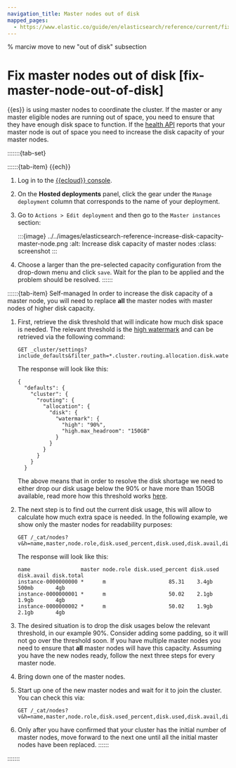 ```yaml
---
navigation_title: Master nodes out of disk
mapped_pages:
  - https://www.elastic.co/guide/en/elasticsearch/reference/current/fix-master-node-out-of-disk.html
---
```


% marciw move to new "out of disk" subsection

# Fix master nodes out of disk [fix-master-node-out-of-disk]

{{es}} is using master nodes to coordinate the cluster. If the master or any master eligible nodes are running out of space, you need to ensure that they have enough disk space to function. If the [health API](https://www.elastic.co/docs/api/doc/elasticsearch/operation/operation-health-report) reports that your master node is out of space you need to increase the disk capacity of your master nodes.

:::::::{tab-set}

::::::{tab-item} {{ech}}
1. Log in to the [{{ecloud}} console](https://cloud.elastic.co?page=docs&placement=docs-body).
2. On the **Hosted deployments** panel, click the gear under the `Manage deployment` column that corresponds to the name of your deployment.
3. Go to `Actions > Edit deployment` and then go to the `Master instances` section:

    :::{image} ../../images/elasticsearch-reference-increase-disk-capacity-master-node.png
    :alt: Increase disk capacity of master nodes
    :class: screenshot
    :::

4. Choose a larger than the pre-selected capacity configuration from the drop-down menu and click `save`. Wait for the plan to be applied and the problem should be resolved.
::::::

::::::{tab-item} Self-managed
In order to increase the disk capacity of a master node, you will need to replace **all** the master nodes with master nodes of higher disk capacity.

1. First, retrieve the disk threshold that will indicate how much disk space is needed. The relevant threshold is the [high watermark](asciidocalypse://docs/elasticsearch/docs/reference/elasticsearch/configuration-reference/cluster-level-shard-allocation-routing-settings.md#cluster-routing-watermark-high) and can be retrieved via the following command:

    ```console
    GET _cluster/settings?include_defaults&filter_path=*.cluster.routing.allocation.disk.watermark.high*
    ```

    The response will look like this:

    ```console-result
    {
      "defaults": {
        "cluster": {
          "routing": {
            "allocation": {
              "disk": {
                "watermark": {
                  "high": "90%",
                  "high.max_headroom": "150GB"
                }
              }
            }
          }
        }
      }
    ```

    The above means that in order to resolve the disk shortage we need to either drop our disk usage below the 90% or have more than 150GB available, read more how this threshold works [here](asciidocalypse://docs/elasticsearch/docs/reference/elasticsearch/configuration-reference/cluster-level-shard-allocation-routing-settings.md#cluster-routing-watermark-high).

2. The next step is to find out the current disk usage, this will allow to calculate how much extra space is needed. In the following example, we show only the master nodes for readability purposes:

    ```console
    GET /_cat/nodes?v&h=name,master,node.role,disk.used_percent,disk.used,disk.avail,disk.total
    ```

    The response will look like this:

    ```console-result
    name                master node.role disk.used_percent disk.used disk.avail disk.total
    instance-0000000000 *      m                    85.31    3.4gb     500mb       4gb
    instance-0000000001 *      m                    50.02    2.1gb     1.9gb       4gb
    instance-0000000002 *      m                    50.02    1.9gb     2.1gb       4gb
    ```

3. The desired situation is to drop the disk usages below the relevant threshold, in our example 90%. Consider adding some padding, so it will not go over the threshold soon. If you have multiple master nodes you need to ensure that **all** master nodes will have this capacity. Assuming you have the new nodes ready, follow the next three steps for every master node.
4. Bring down one of the master nodes.
5. Start up one of the new master nodes and wait for it to join the cluster. You can check this via:

    ```console
    GET /_cat/nodes?v&h=name,master,node.role,disk.used_percent,disk.used,disk.avail,disk.total
    ```

6. Only after you have confirmed that your cluster has the initial number of master nodes, move forward to the next one until all the initial master nodes have been replaced.
::::::

:::::::
